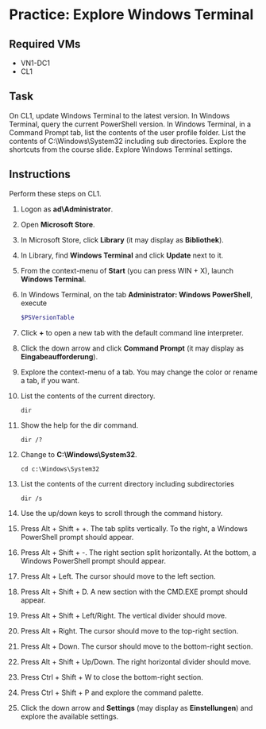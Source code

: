 # Practice: Explore Windows Terminal

## Required VMs

* VN1-DC1
* CL1

## Task

On CL1, update Windows Terminal to the latest version. In Windows Terminal, query the current PowerShell version. In Windows Terminal, in a Command Prompt tab, list the contents of the user profile folder. List the contents of C:\Windows\System32 including sub directories. Explore the shortcuts from the course slide. Explore Windows Terminal settings.

## Instructions

Perform these steps on CL1.

1. Logon as **ad\Administrator**.
1. Open **Microsoft Store**.
1. In Microsoft Store, click **Library** (it may display as **Bibliothek**).
1. In Library, find **Windows Terminal** and click **Update** next to it.
1. From the context-menu of **Start** (you can press WIN + X), launch **Windows Terminal**.
1. In Windows Terminal, on the tab **Administrator: Windows PowerShell**, execute

    ````powershell
    $PSVersionTable
    ````

1. Click **+** to open a new tab with the default command line interpreter.
1. Click the down arrow and click **Command Prompt** (it may display as **Eingabeaufforderung**).
1. Explore the context-menu of a tab. You may change the color or rename a tab, if you want.
1. List the contents of the current directory.

    ````shell
    dir
    ````

1. Show the help for the dir command.

    ````shell
    dir /?
    ````

1. Change to **C:\Windows\System32**.

    ````shell
    cd c:\Windows\System32
    ````

1. List the contents of the current directory including subdirectories

    ````shell
    dir /s
    ````

1. Use the up/down keys to scroll through the command history.
1. Press Alt + Shift + +. The tab splits vertically. To the right, a Windows PowerShell prompt should appear.
1. Press Alt + Shift + -. The right section split horizontally. At the bottom, a Windows PowerShell prompt should appear.
1. Press Alt + Left. The cursor should move to the left section.
1. Press Alt + Shift + D. A new section with the CMD.EXE prompt should appear.
1. Press Alt + Shift + Left/Right. The vertical divider should move.
1. Press Alt + Right. The cursor should move to the top-right section.
1. Press Alt + Down. The cursor should move to the bottom-right section.
1. Press Alt + Shift + Up/Down. The right horizontal divider should move.
1. Press Ctrl + Shift + W to close the bottom-right section.
1. Press Ctrl + Shift + P and explore the command palette.
1. Click the down arrow and **Settings** (may display as **Einstellungen**) and explore the available settings.
